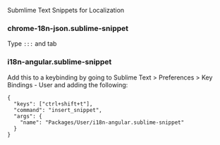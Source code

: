 Submlime Text Snippets for Localization

### chrome-18n-json.sublime-snippet

Type `:::` and tab

### i18n-angular.sublime-snippet

Add this to a keybinding by going to Sublime Text > Preferences > Key Bindings - User and adding the following:

```
{
  "keys": ["ctrl+shift+t"],
  "command": "insert_snippet",
  "args": {
    "name": "Packages/User/i18n-angular.sublime-snippet"
  }
}

```
